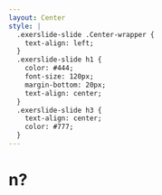 ```yaml
---
layout: Center
style: |
  .exerslide-slide .Center-wrapper {
    text-align: left;
  }
  .exerslide-slide h1 {
    color: #444;
    font-size: 120px;
    margin-bottom: 20px;
    text-align: center;
  }
  .exerslide-slide h3 {
    text-align: center;
    color: #777;
  }
---
```


<h1>n?</h1>
